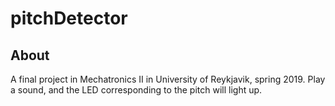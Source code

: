 # pitchDetector

## About
A final project in Mechatronics II in University of Reykjavik, spring 2019. Play a sound, and the LED corresponding to the pitch will light up.
